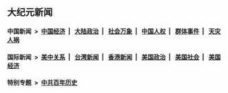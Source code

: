 ## 大纪元新闻

#### 中国新闻 &nbsp;>&nbsp; [中国经济](indexes/ncid283/README.md?05080845) &nbsp;| &nbsp; [大陆政治](indexes/ncid277/README.md?05080845) &nbsp;| &nbsp; [社会万象](indexes/ncid282/README.md?05080845) &nbsp;| &nbsp; [中国人权](indexes/ncid278/README.md?05080845) &nbsp;| &nbsp; [群体事件](indexes/ncid279/README.md?05080845) &nbsp;| &nbsp; [天灾人祸](indexes/ncid280/README.md?05080845)

#### 国际新闻 &nbsp;>&nbsp; [美中关系](indexes/nf1412576/README.md?05080845) &nbsp;| &nbsp; [台湾新闻](indexes/ncid1349361/README.md?05080845) &nbsp;| &nbsp; [香港新闻](indexes/ncid1349362/README.md?05080845) &nbsp;| &nbsp; [美国政治](indexes/ncid1078159/README.md?05080845) &nbsp;| &nbsp; [美国社会](indexes/ncid1078160/README.md?05080845) &nbsp;| &nbsp; [美国经济](indexes/ncid1078158/README.md?05080845)

#### 特别专题 &nbsp;>&nbsp; [中共百年历史](https://github.com/easy2view/epoch-special/blob/master/README.md?05080845)  
